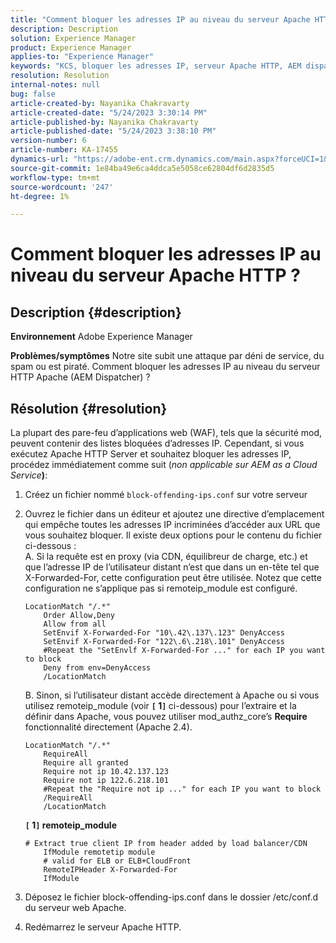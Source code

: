 ```yaml
---
title: "Comment bloquer les adresses IP au niveau du serveur Apache HTTP ?"
description: Description
solution: Experience Manager
product: Experience Manager
applies-to: "Experience Manager"
keywords: "KCS, bloquer les adresses IP, serveur Apache HTTP, AEM dispatcher"
resolution: Resolution
internal-notes: null
bug: false
article-created-by: Nayanika Chakravarty
article-created-date: "5/24/2023 3:30:14 PM"
article-published-by: Nayanika Chakravarty
article-published-date: "5/24/2023 3:38:10 PM"
version-number: 6
article-number: KA-17455
dynamics-url: "https://adobe-ent.crm.dynamics.com/main.aspx?forceUCI=1&pagetype=entityrecord&etn=knowledgearticle&id=2365b1db-47fa-ed11-8849-6045bd006b3d"
source-git-commit: 1e84ba49e6ca4ddca5e5058ce62804df6d2835d5
workflow-type: tm+mt
source-wordcount: '247'
ht-degree: 1%

---
```


# Comment bloquer les adresses IP au niveau du serveur Apache HTTP ?

## Description {#description}

<b>Environnement</b>
Adobe Experience Manager


<b>Problèmes/symptômes</b>
Notre site subit une attaque par déni de service, du spam ou est piraté. Comment bloquer les adresses IP au niveau du serveur HTTP Apache (AEM Dispatcher) ?


## Résolution {#resolution}


La plupart des pare-feu d’applications web (WAF), tels que la sécurité mod, peuvent contenir des listes bloquées d’adresses IP. Cependant, si vous exécutez Apache HTTP Server et souhaitez bloquer les adresses IP, procédez immédiatement comme suit (*non applicable sur AEM as a Cloud Service<b>*)</b>:

1. Créez un fichier nommé `block-offending-ips.conf` sur votre serveur
2. Ouvrez le fichier dans un éditeur et ajoutez une directive d’emplacement qui empêche toutes les adresses IP incriminées d’accéder aux URL que vous souhaitez bloquer. Il existe deux options pour le contenu du fichier ci-dessous :<br>    A. Si la requête est en proxy (via CDN, équilibreur de charge, etc.) et que l’adresse IP de l’utilisateur distant n’est que dans un en-tête tel que X-Forwarded-For, cette configuration peut être utilisée. Notez que cette configuration ne s’applique pas si remoteip_module est configuré.


   ```
   LocationMatch "/.*"
       Order Allow,Deny
       Allow from all
       SetEnvif X-Forwarded-For "10\.42\.137\.123" DenyAccess
       SetEnvif X-Forwarded-For "122\.6\.218\.101" DenyAccess
       #Repeat the "SetEnvlf X-Forwarded-For ..." for each IP you want to block
       Deny from env=DenyAccess
       /LocationMatch
   ```

   B. Sinon, si l’utilisateur distant accède directement à Apache ou si vous utilisez remoteip_module (voir <b>`[` 1`]` </b> ci-dessous) pour l’extraire et la définir dans Apache, vous pouvez utiliser mod_authz_core’s <b>Require</b> fonctionnalité directement (Apache 2.4).


   ```
   LocationMatch "/.*"
       RequireAll
       Require all granted
       Require not ip 10.42.137.123
       Require not ip 122.6.218.101
       #Repeat the "Require not ip ..." for each IP you want to block
       /RequireAll
       /LocationMatch
   ```


   <b>`[` 1`]`  remoteip_module</b>


   ```
   # Extract true client IP from header added by load balancer/CDN
       IfModule remotetip module
       # valid for ELB or ELB+CloudFront
       RemoteIPHeader X-Forwarded-For
       IfModule
   ```


3. Déposez le fichier block-offending-ips.conf dans le dossier /etc/conf.d du serveur web Apache.
4. Redémarrez le serveur Apache HTTP.

